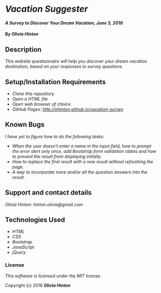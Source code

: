 # _Vacation Suggester_

#### _A Survey to Discover Your Dream Vacation, June 3, 2016_

#### By _**Olivia Hinton**_

## Description

_This website questionnaire will help you discover your dream vacation destination, based on your responses to survey questions._

## Setup/Installation Requirements

* _Clone this repository_
* _Open a HTML file_
* _Open web browser of choice_
* _GitHub Pages: http://ohinton.github.io/vacation-survey_

## Known Bugs

_I have yet to figure how to do the following tasks:_
* _When the user doesn't enter a name in the input field, how to prompt the error alert only once, add Bootstrap form validation states and how to prevent the result from displaying initially._
* _How to replace the first result with a new result without refreshing the page._
* _A way to incorporate more and/or all the question answers into the result._

## Support and contact details

_Olivia Hinton: hinton.olivia@gmail.com_

## Technologies Used

* _HTML_
* _CSS_
* _Bootstrap_
* _JavaScript_
* _jQuery_

### License

*This software is licensed under the MIT license.*

Copyright (c) 2016 **_Olivia Hinton_**
